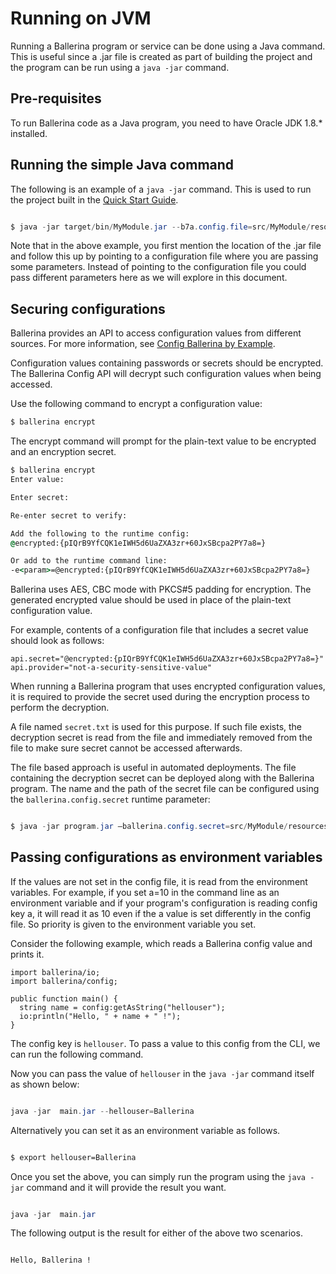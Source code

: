 # Running on JVM

Running a Ballerina program or service can be done using a Java command. This is useful since a .jar file is created as part of building the project and the program can be run using a `java -jar` command.

## Pre-requisites

To run Ballerina code as a Java program, you need to have Oracle JDK 1.8.* installed.

## Running the simple Java command

The following is an example of a `java -jar` command. This is used to run the project built in the [Quick Start Guide](../../get-started/quick-start-guide).

```java

$ java -jar target/bin/MyModule.jar --b7a.config.file=src/MyModule/resources/ballerina.conf

```

Note that in the above example, you first mention the location of the .jar file and follow this up by pointing to a configuration file where you are passing some parameters. Instead of pointing to the configuration file you could pass different parameters here as we will explore in this document.


## Securing configurations

Ballerina provides an API to access configuration values from different sources. For more information, see [Config Ballerina by Example](https://ballerina.io/learn/by-example/config-api.html).

Configuration values containing passwords or secrets should be encrypted. The Ballerina Config API will decrypt such configuration values when being accessed.

Use the following command to encrypt a configuration value:

```cmd
$ ballerina encrypt
```

The encrypt command will prompt for the plain-text value to be encrypted and an encryption secret.

```cmd
$ ballerina encrypt
Enter value:

Enter secret:

Re-enter secret to verify:

Add the following to the runtime config:
@encrypted:{pIQrB9YfCQK1eIWH5d6UaZXA3zr+60JxSBcpa2PY7a8=}

Or add to the runtime command line:
-e<param>=@encrypted:{pIQrB9YfCQK1eIWH5d6UaZXA3zr+60JxSBcpa2PY7a8=}
```

Ballerina uses AES, CBC mode with PKCS#5 padding for encryption. The generated encrypted value should be used in place of the plain-text configuration value.

For example, contents of a configuration file that includes a secret value should look as follows:

```
api.secret="@encrypted:{pIQrB9YfCQK1eIWH5d6UaZXA3zr+60JxSBcpa2PY7a8=}"
api.provider="not-a-security-sensitive-value"
```

When running a Ballerina program that uses encrypted configuration values, it is required to provide the secret used during the encryption process to perform the decryption.

A file named `secret.txt` is used for this purpose. If such file exists, the decryption secret is read from the file and immediately removed from the file to make sure secret cannot be accessed afterwards.

The file based approach is useful in automated deployments. The file containing the decryption secret can be deployed along with the Ballerina program. The name and the path of the secret file can be configured using the `ballerina.config.secret` runtime parameter:

```java

$ java -jar program.jar —ballerina.config.secret=src/MyModule/resources/secret.txt

```

## Passing configurations as environment variables

If the values are not set in the config file, it is read from the environment variables. For example, if you set a=10 in the command line as an environment variable and if your program's configuration is reading config key a, it will read it as 10 even if the a value is set differently in the config file. So priority is given to the environment variable you set.

Consider the following example, which reads a Ballerina config value and prints it.

```ballerina
import ballerina/io;
import ballerina/config;

public function main() {
  string name = config:getAsString("hellouser");
  io:println("Hello, " + name + " !");
}
```

The config key is `hellouser`. To pass a value to this config from the CLI, we can run the following command.

Now you can pass the value of `hellouser` in the `java -jar` command itself as shown below:

```java

java -jar  main.jar --hellouser=Ballerina

```
Alternatively you can set it as an environment variable as follows.

```bash

$ export hellouser=Ballerina

```

Once you set the above, you can simply run the program using the `java -jar` command and it will provide the result you want.

```java

java -jar  main.jar

```

The following output is the result for either of the above two scenarios.

```bash

Hello, Ballerina !

```
